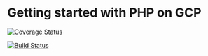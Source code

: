 # Getting started with PHP on GCP

[![Coverage Status](https://coveralls.io/repos/GoogleCloudPlatform/getting-started-php/badge.svg?branch=master&service=github)](https://coveralls.io/github/GoogleCloudPlatform/getting-started-php?branch=master)

[![Build Status](https://travis-ci.org/GoogleCloudPlatform/getting-started-php.svg?branch=master)](https://travis-ci.org/GoogleCloudPlatform/getting-started-php)
